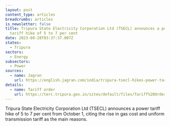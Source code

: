 ```yaml
---
layout: post
content_type: articles
breadcrumbs: articles
is_newsletter: false
title: Tripura State Electricity Corporation Ltd (TSECL) announces a power
  tariff hike of 5 to 7 per cent
date: 2023-09-28T03:37:37.007Z
states:
  - Tripura
sectors:
  - Energy
subsectors:
  - Power
sources:
  - name: Jagran
    url: https://english.jagran.com/india/tripura-tsecl-hikes-power-tariff-by-57-new-rates-to-be-implemented-from-october1-10102691
details:
  - name: Tariff order
    url: https://terc.tripura.gov.in/sites/default/files/Tariff%20Order%202023-24.pdf
---
```

Tripura State Electricity Corporation Ltd (TSECL) announces a power tariff hike of 5 to 7 per cent from October 1, citing the rise in gas cost and uniform transmission tariff as the main reasons.

